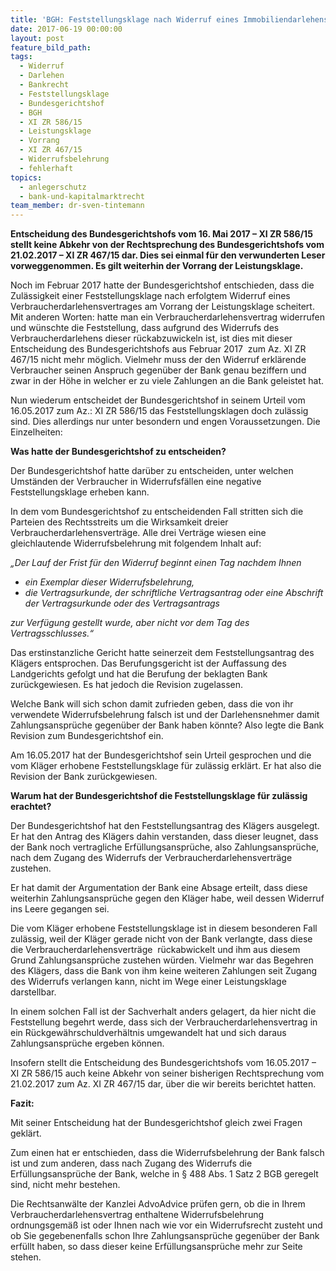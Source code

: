 ```yaml
---
title: 'BGH: Feststellungsklage nach Widerruf eines Immobiliendarlehens nun unter bestimmten Voraussetzungen doch möglich'
date: 2017-06-19 00:00:00
layout: post
feature_bild_path:
tags:
  - Widerruf
  - Darlehen
  - Bankrecht
  - Feststellungsklage
  - Bundesgerichtshof
  - BGH
  - XI ZR 586/15
  - Leistungsklage
  - Vorrang
  - XI ZR 467/15
  - Widerrufsbelehrung
  - fehlerhaft
topics:
  - anlegerschutz
  - bank-und-kapitalmarktrecht
team_member: dr-sven-tintemann
---
```



**Entscheidung des Bundesgerichtshofs vom 16. Mai 2017 – XI ZR 586/15 stellt keine Abkehr von der Rechtsprechung des Bundesgerichtshofs vom 21.02.2017 – XI ZR 467/15 dar. Dies sei einmal für den verwunderten Leser vorweggenommen. Es gilt weiterhin der Vorrang der Leistungsklage.**

Noch im Februar 2017 hatte der Bundesgerichtshof entschieden, dass die Zulässigkeit einer Feststellungsklage nach erfolgtem Widerruf eines Verbraucherdarlehensvertrages am Vorrang der Leistungsklage scheitert. Mit anderen Worten: hatte man ein Verbraucherdarlehensvertrag widerrufen und wünschte die Feststellung, dass aufgrund des Widerrufs des Verbraucherdarlehens dieser rückabzuwickeln ist, ist dies mit dieser Entscheidung des Bundesgerichtshofs aus Februar 2017  zum Az. XI ZR 467/15 nicht mehr möglich. Vielmehr muss der den Widerruf erklärende Verbraucher seinen Anspruch gegenüber der Bank genau beziffern und zwar in der Höhe in welcher er zu viele Zahlungen an die Bank geleistet hat.

Nun wiederum entscheidet der Bundesgerichtshof in seinem Urteil vom 16.05.2017 zum Az.: XI ZR 586/15 das Feststellungsklagen doch zulässig sind. Dies allerdings nur unter besondern und engen Voraussetzungen. Die Einzelheiten:

**Was hatte der Bundesgerichtshof zu entscheiden?**

Der Bundesgerichtshof hatte darüber zu entscheiden, unter welchen Umständen der Verbraucher in Widerrufsfällen eine negative Feststellungsklage erheben kann.

In dem vom Bundesgerichtshof zu entscheidenden Fall stritten sich die Parteien des Rechtsstreits um die Wirksamkeit dreier Verbraucherdarlehensverträge. Alle drei Verträge wiesen eine gleichlautende Widerrufsbelehrung mit folgendem Inhalt auf:

*„Der Lauf der Frist für den Widerruf beginnt einen Tag nachdem Ihnen*

* *ein Exemplar dieser Widerrufsbelehrung,*
* *die Vertragsurkunde, der schriftliche Vertragsantrag oder eine Abschrift der Vertragsurkunde oder des Vertragsantrags*

*zur Verfügung gestellt wurde, aber nicht vor dem Tag des Vertragsschlusses.“*

Das erstinstanzliche Gericht hatte seinerzeit dem Feststellungsantrag des Klägers entsprochen. Das Berufungsgericht ist der Auffassung des Landgerichts gefolgt und hat die Berufung der beklagten Bank zurückgewiesen. Es hat jedoch die Revision zugelassen.

Welche Bank will sich schon damit zufrieden geben, dass die von ihr verwendete Widerrufsbelehrung falsch ist und der Darlehensnehmer damit Zahlungsansprüche gegenüber der Bank haben könnte? Also legte die Bank Revision zum Bundesgerichtshof ein.

Am 16.05.2017 hat der Bundesgerichtshof sein Urteil gesprochen und die vom Kläger erhobene Feststellungsklage für zulässig erklärt. Er hat also die Revision der Bank zurückgewiesen.

**Warum hat der Bundesgerichtshof die Feststellungsklage für zulässig erachtet?**

Der Bundesgerichtshof hat den Feststellungsantrag des Klägers ausgelegt. Er hat den Antrag des Klägers dahin verstanden, dass dieser leugnet, dass der Bank noch vertragliche Erfüllungsansprüche, also Zahlungsansprüche, nach dem Zugang des Widerrufs der Verbraucherdarlehensverträge zustehen.

Er hat damit der Argumentation der Bank eine Absage erteilt, dass diese weiterhin Zahlungsansprüche gegen den Kläger habe, weil dessen Widerruf ins Leere gegangen sei.

Die vom Kläger erhobene Feststellungsklage ist in diesem besonderen Fall zulässig, weil der Kläger gerade nicht von der Bank verlangte, dass diese die Verbraucherdarlehensverträge  rückabwickelt und ihm aus diesem Grund Zahlungsansprüche zustehen würden. Vielmehr war das Begehren des Klägers, dass die Bank von ihm keine weiteren Zahlungen seit Zugang des Widerrufs verlangen kann, nicht im Wege einer Leistungsklage darstellbar.

In einem solchen Fall ist der Sachverhalt anders gelagert, da hier nicht die Feststellung begehrt werde, dass sich der Verbraucherdarlehensvertrag in ein Rückgewährschuldverhältnis umgewandelt hat und sich daraus Zahlungsansprüche ergeben können.

Insofern stellt die Entscheidung des Bundesgerichtshofs vom 16.05.2017 – XI ZR 586/15 auch keine Abkehr von seiner bisherigen Rechtsprechung vom 21.02.2017 zum Az. XI ZR 467/15 dar, über die wir bereits berichtet hatten.

**Fazit:**

Mit seiner Entscheidung hat der Bundesgerichtshof gleich zwei Fragen geklärt.

Zum einen hat er entschieden, dass die Widerrufsbelehrung der Bank falsch ist und zum anderen, dass nach Zugang des Widerrufs die Erfüllungsansprüche der Bank, welche in § 488 Abs. 1 Satz 2 BGB geregelt sind, nicht mehr bestehen.

Die Rechtsanwälte der Kanzlei AdvoAdvice prüfen gern, ob die in Ihrem Verbraucherdarlehensvertrag enthaltene Widerrufsbelehrung ordnungsgemäß ist oder Ihnen nach wie vor ein Widerrufsrecht zusteht und ob Sie gegebenenfalls schon Ihre Zahlungsansprüche gegenüber der Bank erfüllt haben, so dass dieser keine Erfüllungsansprüche mehr zur Seite stehen.